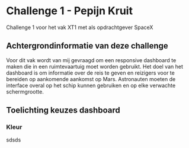 # Challenge 1 - Pepijn Kruit
 Challenge 1 voor het vak XT1 met als opdrachtgever SpaceX

## Achtergrondinformatie van deze challenge
Voor dit vak wordt van mij gevraagd om een responsive dashboard te maken die in een ruimtevaartuig moet worden gebruikt. Het doel van het dashboard is om informatie over de reis te geven en reizigers voor te bereiden op
aankomende aankomst op Mars. Astronauten moeten de interface overal op
het schip kunnen gebruiken en op elke verwachte schermgrootte.

## Toelichting keuzes dashboard

### Kleur

sdsds